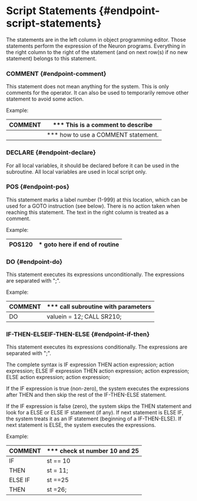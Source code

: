 # Script Statements {#endpoint-script-statements}

The statements are in the left column in object programming editor. Those statements perform the expression of the Neuron programs. Everything in the right column to the right of the statement (and on next row(s) if no new statement) belongs to this statement.

### COMMENT {#endpoint-comment}

This statement does not mean anything for the system. This is only comments for the operator. It can also be used to temporarily remove other statement to avoid some action.

Example:

| COMMENT | \*\*\* This is a comment to describe   |
| ------- | -------------------------------------- |
|         | \*\*\* how to use a COMMENT statement. |

### DECLARE {#endpoint-declare}

For all local variables, it should be declared before it can be used in the subroutine. All local variables are used in local script only.

### POS {#endpoint-pos}

This statement marks a label number (1-999) at this location, which can be used for a GOTO instruction (see below). There is no action taken when reaching this statement. The text in the right column is treated as a comment.

Example:

| POS120 | \* goto here if end of routine |
| ------ | ------------------------------ |


### DO {#endpoint-do}

This statement executes its expressions unconditionally. The expressions are separated with &quot;;&quot;.

Example:

| COMMENT | \*\*\* call subroutine with parameters |
| ------- | -------------------------------------- |
| DO      | valuein = 12; CALL SR210;              |

### IF-THEN-ELSEIF-THEN-ELSE {#endpoint-if-then}

This statement executes its expressions conditionally. The expressions are separated with &quot;;&quot;.

The complete syntax is IF expression THEN action expression; action expression; ELSE IF expression THEN action expression; action expression; ELSE action expression; action expression;

If the IF expression is true (non-zero), the system executes the expressions after THEN and then skip the rest of the IF-THEN-ELSE statement.

If the IF expression is false (zero), the system skips the THEN statement and look for a ELSE or ELSE IF statement (if any). If next statement is ELSE IF, the system treats it as an IF statement (beginning of a IF-THEN-ELSE). If next statement is ELSE, the system executes the expressions.

Example:

| COMMENT | \*\*\* check st number 10 and 25 |
| ------- | -------------------------------- |
| IF      | st == 10                         |
| THEN    | st = 11;                         |
| ELSE IF | st ==25                          |
| THEN    | st =26;                          |
